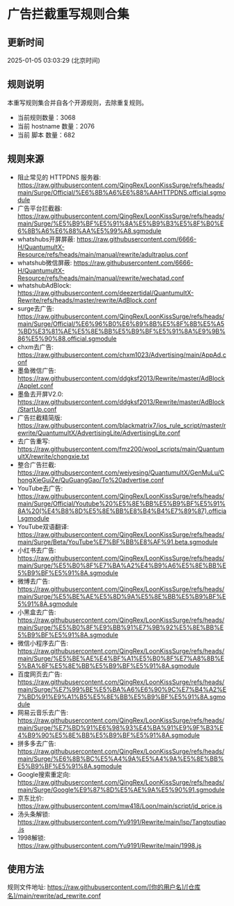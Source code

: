 # 广告拦截重写规则合集

## 更新时间
2025-01-05 03:03:29 (北京时间)

## 规则说明
本重写规则集合并自各个开源规则，去除重复规则。
- 当前规则数量：3068
- 当前 hostname 数量：2076
- 当前 脚本 数量：682

## 规则来源
- 阻止常见的 HTTPDNS 服务器: https://raw.githubusercontent.com/QingRex/LoonKissSurge/refs/heads/main/Surge/Official/%E6%8B%A6%E6%88%AAHTTPDNS.official.sgmodule
- 广告平台拦截器: https://raw.githubusercontent.com/QingRex/LoonKissSurge/refs/heads/main/Surge/%E5%B9%BF%E5%91%8A%E5%B9%B3%E5%8F%B0%E6%8B%A6%E6%88%AA%E5%99%A8.sgmodule
- whatshubs开屏屏蔽: https://raw.githubusercontent.com/6666-H/QuantumultX-Resource/refs/heads/main/manual/rewrite/adultraplus.conf
- whatshub微信屏蔽: https://raw.githubusercontent.com/6666-H/QuantumultX-Resource/refs/heads/main/manual/rewrite/wechatad.conf
- whatshubAdBlock: https://raw.githubusercontent.com/deezertidal/QuantumultX-Rewrite/refs/heads/master/rewrite/AdBlock.conf
- surge去广告: https://raw.githubusercontent.com/QingRex/LoonKissSurge/refs/heads/main/Surge/Official/%E6%96%B0%E6%89%8B%E5%8F%8B%E5%A5%BD%E3%81%AE%E5%8E%BB%E5%B9%BF%E5%91%8A%E9%9B%86%E5%90%88.official.sgmodule
- chxm去广告: https://raw.githubusercontent.com/chxm1023/Advertising/main/AppAd.conf
- 墨鱼微信广告: https://raw.githubusercontent.com/ddgksf2013/Rewrite/master/AdBlock/Applet.conf
- 墨鱼去开屏V2.0: https://raw.githubusercontent.com/ddgksf2013/Rewrite/master/AdBlock/StartUp.conf
- 广告拦截精简版: https://raw.githubusercontent.com/blackmatrix7/ios_rule_script/master/rewrite/QuantumultX/AdvertisingLite/AdvertisingLite.conf
- 去广告重写: https://raw.githubusercontent.com/fmz200/wool_scripts/main/QuantumultX/rewrite/chongxie.txt
- 整合广告拦截: https://raw.githubusercontent.com/weiyesing/QuantumultX/GenMuLu/ChongXieGuiZe/QuGuangGao/To%20advertise.conf
- YouTube去广告: https://raw.githubusercontent.com/QingRex/LoonKissSurge/refs/heads/main/Surge/Official/Youtube%20%E5%8E%BB%E5%B9%BF%E5%91%8A%20(%E4%B8%8D%E5%8E%BB%E8%B4%B4%E7%89%87).official.sgmodule
- YouTube双语翻译: https://raw.githubusercontent.com/QingRex/LoonKissSurge/refs/heads/main/Surge/Beta/YouTube%E7%BF%BB%E8%AF%91.beta.sgmodule
- 小红书去广告: https://raw.githubusercontent.com/QingRex/LoonKissSurge/refs/heads/main/Surge/%E5%B0%8F%E7%BA%A2%E4%B9%A6%E5%8E%BB%E5%B9%BF%E5%91%8A.sgmodule
- 微博去广告: https://raw.githubusercontent.com/QingRex/LoonKissSurge/refs/heads/main/Surge/%E5%BE%AE%E5%8D%9A%E5%8E%BB%E5%B9%BF%E5%91%8A.sgmodule
- 小黑盒去广告: https://raw.githubusercontent.com/QingRex/LoonKissSurge/refs/heads/main/Surge/%E5%B0%8F%E9%BB%91%E7%9B%92%E5%8E%BB%E5%B9%BF%E5%91%8A.sgmodule
- 微信小程序去广告: https://raw.githubusercontent.com/QingRex/LoonKissSurge/refs/heads/main/Surge/%E5%BE%AE%E4%BF%A1%E5%B0%8F%E7%A8%8B%E5%BA%8F%E5%8E%BB%E5%B9%BF%E5%91%8A.sgmodule
- 百度网页去广告: https://raw.githubusercontent.com/QingRex/LoonKissSurge/refs/heads/main/Surge/%E7%99%BE%E5%BA%A6%E6%90%9C%E7%B4%A2%E7%BD%91%E9%A1%B5%E5%8E%BB%E5%B9%BF%E5%91%8A.sgmodule
- 网易云音乐去广告: https://raw.githubusercontent.com/QingRex/LoonKissSurge/refs/heads/main/Surge/%E7%BD%91%E6%98%93%E4%BA%91%E9%9F%B3%E4%B9%90%E5%8E%BB%E5%B9%BF%E5%91%8A.sgmodule
- 拼多多去广告: https://raw.githubusercontent.com/QingRex/LoonKissSurge/refs/heads/main/Surge/%E6%8B%BC%E5%A4%9A%E5%A4%9A%E5%8E%BB%E5%B9%BF%E5%91%8A.sgmodule
- Google搜索重定向: https://raw.githubusercontent.com/QingRex/LoonKissSurge/refs/heads/main/Surge/Google%E9%87%8D%E5%AE%9A%E5%90%91.sgmodule
- 京东比价: https://raw.githubusercontent.com/mw418/Loon/main/script/jd_price.js
- 汤头条解锁: https://raw.githubusercontent.com/Yu9191/Rewrite/main/lsp/Tangtoutiao.js
- 1998解锁: https://raw.githubusercontent.com/Yu9191/Rewrite/main/1998.js

## 使用方法
规则文件地址: https://raw.githubusercontent.com/[你的用户名]/[仓库名]/main/rewrite/ad_rewrite.conf
